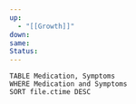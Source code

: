 ```yaml
---
up:
  - "[[Growth]]"
down: 
same: 
Status:
---
```

```dataview
TABLE Medication, Symptoms
WHERE Medication and Symptoms
SORT file.ctime DESC
```

